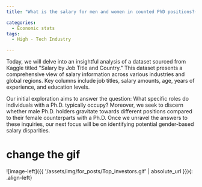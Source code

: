 ```yaml
---
title: "What is the salary for men and women in counted PhD positions?( Part 3: Market Compensation Analysis) "

categories:
  - Economic stats 
tags:
  - High - Tech Industry

---
```



Today, we will delve into an insightful analysis of a dataset sourced from Kaggle titled "Salary by Job Title and Country." This dataset presents a comprehensive view of salary information across various industries and global regions. Key columns include job titles, salary amounts, age, years of experience, and education levels.

Our initial exploration aims to answer the question: What specific roles do individuals with a Ph.D. typically occupy? Moreover, we seek to discern whether male Ph.D. holders gravitate towards different positions compared to their female counterparts with a Ph.D. Once we unravel the answers to these inquiries, our next focus will be on identifying potential gender-based salary disparities.


# change the gif
![image-left]({{ '/assets/img/for_posts/Top_investors.gif' | absolute_url }}){: .align-left} 
